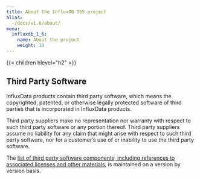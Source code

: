 ```yaml
---
title: About the InfluxDB OSS project
alias:
  -/docs/v1.6/about/
menu:
  influxdb_1_6:
    name: About the project
    weight: 10
---
```


{{< children hlevel="h2" >}}

## Third Party Software

InfluxData products contain third party software, which means the copyrighted,
patented, or otherwise legally protected software of third parties that is
incorporated in InfluxData products.

Third party suppliers make no representation nor warranty with respect to such
third party software or any portion thereof.
Third party suppliers assume no liability for any claim that might arise with
respect to such  third party software, nor for a customer’s use of or inability
to use the  third party software.

The [list of third party software components, including references to associated licenses and other materials](https://github.com/influxdata/influxdb/blob/1.6/LICENSE_OF_DEPENDENCIES.md), is maintained on a version by version basis.
